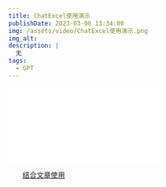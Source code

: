 ```yaml
---
title: ChatExcel使用演示
publishDate: 2023-03-06 13:34:00
img: /assets/video/ChatExcel使用演示.png
img_alt: 
description: |
  无
tags:
  - GPT
---
```

<iframe src="/assets/video/ChatExcel使用演示.mp4" scrolling="no" border="0" frameborder="no" framespacing="0" allowfullscreen="true"> </iframe>

　　[结合文章使用](/technique/chatexcel使用教程)